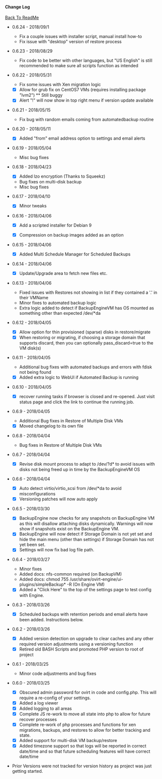 
#### Change Log
 
 [Back To ReadMe](https://github.com/zipurman/oVIRT_Simple_Backup/)
 
  - 0.6.24 - 2018/09/1
      - Fix a couple issues with installer script, manual install how-to
      - Fix issue with "desktop" version of restore process
      
  - 0.6.23 - 2018/08/29
      - Fix code to be better with other languages, but "US English" is still recommended to make sure all scripts function as intended
      
  - 0.6.22 - 2018/05/31
      - Fix some issues with Xen migration logic
      - [x] Allow for grub fix on CentOS7 VMs (requires installing package "lvm2") ** Still buggy
      - [x] Alert "!" will now show in top right menu if version update available
  
  - 0.6.21 - 2018/05/15
      - Fix bug with random emails coming from automatedbackup routine
      
  - 0.6.20 - 2018/05/11
      - [x] Added "from" email address option to settings and email alerts
  
  - 0.6.19 - 2018/05/04
      - Misc bug fixes
      
  - 0.6.18 - 2018/04/23
      - [x] Added lzo encryption (Thanks to Squeekz)
      - Bug fixes on multi-disk backup
      - Misc bug fixes
  
  - 0.6.17 - 2018/04/10
      - [x] Minor tweaks
  
  - 0.6.16 - 2018/04/06
      - [x] Add a scripted installer for Debian 9
      - [x] Compression on backup images added as an option

      
  - 0.6.15 - 2018/04/06
      - [x] Added Multi Schedule Manager for Scheduled Backups
      
  - 0.6.14 - 2018/04/06
      - [x] Update/Upgrade area to fetch new files etc.

  - 0.6.13 - 2018/04/06
      - Fixed issues with Restores not showing in list if they contained a '.' in their VMName
      - Minor fixes to automated backup logic
      - Extra logic added to detect if BackupEngineVM has OS mounted as something other than expected /dev/*da
  
  - 0.6.12 - 2018/04/05
      - [x] Allow option for thin provisioned (sparse) disks in restore/migrate
      - [x] When restoring or migrating, if choosing a storage domain that supports discard, then you can optionally pass_discard=true to the VM disk(s)
      
  - 0.6.11 - 2018/04/05
     - Additional bug fixes with automated backups and errors with fdisk not being found
     - [x] Added extra logic to WebUI if Automated Backup is running
   
  - 0.6.10 - 2018/04/05
     - [x] recover running tasks if browser is closed and re-opened.  Just visit status page and click the link to continue the running job.
  
  - 0.6.9 - 2018/04/05
     - Additional Bug fixes in Restore of Multiple Disk VMs
     - [x] Moved changelog to its own file
     
 - 0.6.8 - 2018/04/04
    - Bug fixes in Restore of Multiple Disk VMs
    
 - 0.6.7 - 2018/04/04
    - [x] Revise disk mount process to adapt to /dev/?d* to avoid issues with disks not being freed up in time by the BackupEngineVM OS
 
 - 0.6.6 - 2018/04/04
    - [x] Auto detect virtio/virtio_scsi from /dev/*da to avoid misconfigurations
    - [x] Versioning patches will now auto apply
 
 - 0.6.5 - 2018/03/30
    - [x] BackupEngine now checks for any snapshots on BackupEngine VM as this will disallow attaching disks dynamically. Warnings will now show if snapshots exist on the BackupEngine VM.
    - [x] BackupEngine will now detect if Storage Domain is not yet set and hide the main menu (other than settings) if Storage Domain has not yet been set.
    - [x] Settings will now fix bad log file path.
    
 - 0.6.4 - 2018/03/27
    - Minor fixes
    - Added docs: nfs-common required (on BackupVM)
    - Added docs: chmod 755 /usr/share/ovirt-engine/ui-plugins/simpleBackup* -R (On Engine VM)
    - [x] Added a "Click Here" to the top of the settings page to test config with Engine.

 - 0.6.3 - 2018/03/26
    - [x] Scheduled backups with retention periods and email alerts have been added. Instructions below.

 - 0.6.2 - 2018/03/26
    - [x] Added version detection on upgrade to clear caches and any other required version adjustments using a versioning function
    - [x] Retired old BASH Scripts and promoted PHP version to root of project

 - 0.6.1 - 2018/03/25
    - Minor code adjustments and bug fixes
    
 - 0.6.0 - 2018/03/25
    - [x] Obscured admin password for ovirt in code and config.php. This will require a re-config of your settings.
    - [x] Added a log viewer
    - [x] Added logging to all areas
    - [x] Complete JS re-work to move all state into php to allow for future recover processes
    - [x] Complete re-work of php processes and functions for xen migrations, backups, and restores to allow for better tracking and state.
    - [x] Added support for multi-disk VM backup/restore
    - [x] Added timezone support so that logs will be reported in correct date/time and so that future scheduling features will have correct date/time
    
  - Prior Versions were not tracked for version history as project was just getting started.
    